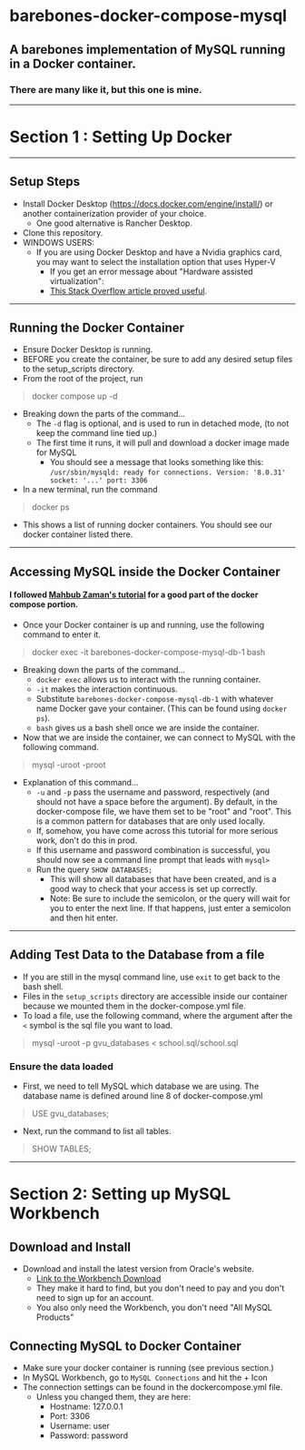 # barebones-docker-compose-mysql
## A barebones implementation of MySQL running in a Docker container.
### There are many like it, but this one is mine.
------
# Section 1 : Setting Up Docker
---
## Setup Steps
- Install Docker Desktop (https://docs.docker.com/engine/install/) or another containerization provider of your choice.
  - One good alternative is Rancher Desktop.
- Clone this repository.
- WINDOWS USERS:
  - If you are using Docker Desktop and have a Nvidia graphics card, you may want to select the installation option that uses Hyper-V
    - If you get an error message about "Hardware assisted virtualization":
    - [This Stack Overflow article proved useful](https://stackoverflow.com/questions/39684974/docker-for-windows-error-hardware-assisted-virtualization-and-data-execution-p). 
---
## Running the Docker Container
- Ensure Docker Desktop is running.
- BEFORE you create the container, be sure to add any desired setup files to the setup_scripts directory.
- From the root of the project, run 
> docker compose up -d
- Breaking down the parts of the command...
  - The `-d` flag is optional, and is used to run in detached mode, (to not keep the command line tied up.)
  - The first time it runs, it will pull and download a docker image made for MySQL
    - You should see a message that looks something like this:
    `/usr/sbin/mysqld: ready for connections. Version: '8.0.31' socket: '...' port: 3306`
- In a new terminal, run the command 
> docker ps
  - This shows a list of running docker containers. You should see our docker container listed there.
---
## Accessing MySQL inside the Docker Container
#### I followed [Mahbub Zaman's tutorial](https://towardsdatascience.com/how-to-run-mysql-using-docker-ed4cebcd90e4) for a good part of the docker compose portion.
- Once your Docker container is up and running, use the following command to enter it.
> docker exec -it barebones-docker-compose-mysql-db-1 bash
- Breaking down the parts of the command...
  - `docker exec` allows us to interact with the running container. 
  - `-it` makes the interaction continuous.
  - Substitute `barebones-docker-compose-mysql-db-1` with whatever name Docker gave your container. (This can be found using `docker ps`).
  - `bash` gives us a bash shell once we are inside the container.
- Now that we are inside the container, we can connect to MySQL with the following command. 
> mysql -uroot -proot
- Explanation of this command...
  - `-u` and `-p` pass the username and password, respectively (and should not have a space before the argument). By 
default, in the docker-compose file, we have them set to be "root" and "root". This is a common pattern for databases 
that are only used locally. 
  - If, somehow, you have come across this tutorial for more serious work, don't do this in prod.
  - If this username and password combination is successful, you should now see a command line prompt that leads with `mysql> `
  - Run the query `SHOW DATABASES;`
    - This will show all databases that have been created, and is a good way to check that your access is set up correctly.
    - Note: Be sure to include the semicolon, or the query will wait for you to enter the next line. If that happens, just enter 
a semicolon and then hit enter.
---
## Adding Test Data to the Database from a file
- If you are still in the mysql command line, use `exit` to get back to the bash shell.
- Files in the `setup_scripts` directory are accessible inside our container because we mounted them in the docker-compose.yml file.
- To load a file, use the following command, where the argument after the `<` symbol is the sql file you want to load.
> mysql -uroot -p gvu_databases < school.sql/school.sql

### Ensure the data loaded
-  First, we need to tell MySQL which database we are using. The database name is defined around line 8 of docker-compose.yml
> USE gvu_databases;
- Next, run the command to list all tables.
> SHOW TABLES;

---

# Section 2: Setting up MySQL Workbench
## Download and Install
- Download and install the latest version from Oracle's website. 
  - [Link to the Workbench Download](https://dev.mysql.com/downloads/workbench/)
  - They make it hard to find, but you don't need to pay and you don't need to sign up for an account.
  - You also only need the Workbench, you don't need "All MySQL Products"

## Connecting MySQL to Docker Container
- Make sure your docker container is running (see previous section.)
- In MySQL Workbench, go to `MySQL Connections` and hit the + Icon
- The connection settings can be found in the dockercompose.yml file.
   - Unless you changed them, they are here:
     - Hostname: 127.0.0.1
     - Port: 3306
     - Username: user
     - Password: password
